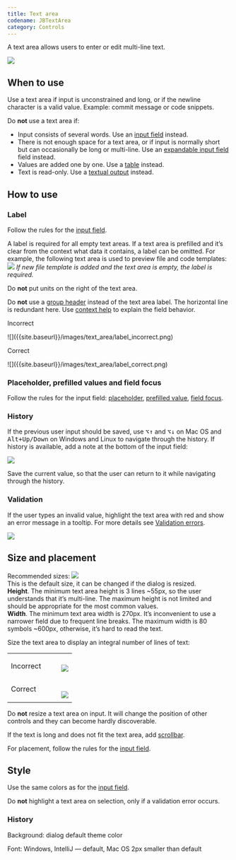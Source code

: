 ```yaml
---
title: Text area
codename: JBTextArea
category: Controls
---
```


A text area allows users to enter or edit multi-line text.

![]({{site.baseurl}}/images/text_area/text_area_example.png)

## When to use

Use a text area if input is unconstrained and long, or if the newline character is a valid value. Example: commit message or code snippets. 

Do **not** use a text area if:

* Input consists of several words. Use an [input field]({{site.baseurl}}/controls/input_field) instead.
* There is not enough space for a text area, or if input is normally short but can occasionally be long or multi-line. Use an [expandable input field]({{site.baseurl}}/controls/input_field#input-field-types) field instead.
* Values are added one by one. Use a [table]({{site.baseurl}}/controls/table) instead.
* Text is read-only. Use a [textual output]({{site.baseurl}}/controls/text_output) instead.


## How to use

### Label

Follow the rules for the [input field]({{site.baseurl}}/controls/input_field/).

A label is required for all empty text areas. If a text area is prefilled and it’s clear from the context what data it contains, a label can be omitted. For example, the following text area is used to preview file and code templates:
![]({{site.baseurl}}/images/text_area/no_label.png)
*If new file template is added and the text area is empty, the label is required.*

Do **not** put units on the right of the text area.

Do **not** use a [group header]({{site.baseurl}}/controls/group_header) instead of the text area label. The horizontal 
line is redundant here. Use [context help]({{site.baseurl}}/principles/context_help) to explain the field behavior.
<p class="label incorrect">Incorrect</p>
![]({{site.baseurl}}/images/text_area/label_incorrect.png)

<p class="label correct">Correct</p>
![]({{site.baseurl}}/images/text_area/label_correct.png)


### Placeholder, prefilled values and field focus

Follow the rules for the input field: [placeholder]({{site.baseurl}}/controls/input_field#placeholder), [prefilled 
value]({{site.baseurl}}/controls/input_field#prefilled-value), [field focus]({{site.baseurl}}/controls/input_field#field-focus).


### History

If the previous user input should be saved, use <kbd>⌥↑</kbd> and <kbd>⌥↓</kbd> on Mac OS and <kbd>Alt+Up/Down</kbd> on Windows and Linux to navigate through the history. If history is available, add a note at the bottom of the input field: 

![]({{site.baseurl}}/images/text_area/history.png)

Save the current value, so that the user can return to it while navigating through the history.


### Validation

If the user types an invalid value, highlight the text area with red and show an error message in a tooltip. For more details see [Validation errors]({{site.baseurl}}/principles/validation_errors/).

![]({{site.baseurl}}/images/text_area/error.png)



## Size and placement

Recommended sizes:
![]({{site.baseurl}}/images/text_area/sizes.png)  
This is the default size, it can be changed if the dialog is resized.  
**Height**. The minimum text area height is 3 lines ~55px, so the user understands that it’s multi-line. The maximum height is not limited and should be appropriate for the most common values.  
**Width**. The minimum text area width is 270px. It’s inconvenient to use a narrower field due to frequent line breaks. The maximum width is 80 symbols ~600px, otherwise, it’s hard to read the text. 

Size the text area to display an integral number of lines of text:

<table>
    <tr>
        <td> <p class="label incorrect">Incorrect</p> </td>
        <td> <img src="{{site.baseurl}}/images/text_area/size_2.png" style="margin-bottom: -10px; margin-left: 30px"> </td>         
    </tr>
    <tr>
        <td> <p class="label correct" style="margin-top: 10px;">Correct</p> </td>
        <td> <img src="{{site.baseurl}}/images/text_area/size_3.png" style="margin-top: 10px; margin-left: 30px; margin-bottom: -10px"> </td>
    </tr>
</table>


Do **not** resize a text area on input. It will change the position of other controls and they can become hardly discoverable.

If the text is long and does not fit the text area, add [scrollbar]({{site.baseurl}}/controls/scrollbar).

For placement, follow the rules for the [input field]({{site.baseurl}}/controls/input_field).


## Style
Use the same colors as for the [input field]({{site.baseurl}}/controls/input_field/).

Do **not** highlight a text area on selection, only if a validation error occurs.


### History
<p class="noanchor">Background: dialog default theme color</p>  
<p class="noanchor">Font: Windows, IntelliJ — default, Mac OS 2px smaller than default</p>






